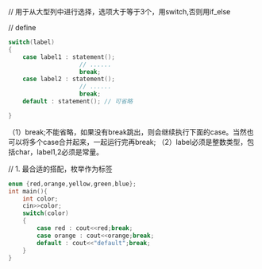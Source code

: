 // 用于从大型列中进行选择，选项大于等于3个，用switch,否则用if_else

// define
```cpp
switch(label)
{
    case label1 : statement();
                    // ......
                    break;
    case label2 : statement();
                    // ......
                    break;
    default : statement(); // 可省略

}
```
（1）break;不能省略，如果没有break跳出，则会继续执行下面的case。当然也可以将多个case合并起来，一起运行完再break;
（2）label必须是整数类型，包括char，label1,2必须是常量。

// 1. 最合适的搭配，枚举作为标签
```cpp
enum {red,orange,yellow,green,blue};
int main(){
    int color;
    cin>>color;
    switch(color)
    {
        case red : cout<<red;break;
        case orange : cout<<orange;break;
        default : cout<<"default";break;            
    }
}
```
